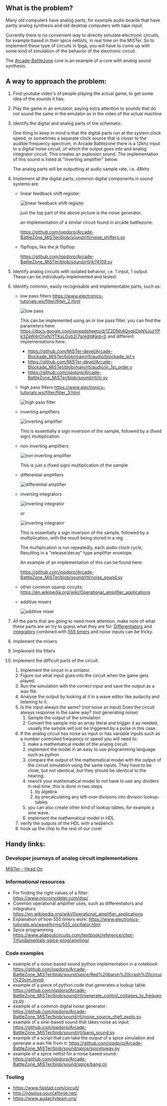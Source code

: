 ## What is the problem?
Many old computers have analog parts, for example audio boards that have partly analog synthesis and old desktop computers with tape input.

Currently there is no convenient way to directly simulate electronic circuits, for example based in their spice netlists, in real time on the MiSTer.
So to implement these type of circuits in fpga, you will have to come up with some kind of simulation of the behavior of the electronic circuit.

The [Arcade-Battlezone](https://github.com/jopdorp/Arcade-BattleZone_MiSTer) core is an example of a core with analog sound synthesis.

## A way to approach the problem:

1. Find youtube video's of people playing the actual game, to get some idea of the sounds it has.
1. Play the game in an emulator, paying extra attention to sounds that do not sound the same in the emulator as in the video of the actual machine
1. Identify the digital and analog parts of the schematic.

   One thing to keep in mind is that the digital parts run at the system clock speed, or sometimes a separate clock source that is closer to the audible frequency spectrum, in Arcade Battlezone there is a 12khz input to a digital noise circuit, of which the output goes into and analog integrator circuit. This creates an axplosion sound. The implementation of this sound is listed at "inverting amplifier" below.
   
   The analog parts will be outputting at audio sample rate, i.e. 48khz
1. Implement all the digital parts, common digital components in sound systems are:
   * linear feedback shift register:

     ![linear feedback shift register](https://electro-music.com/forum/phpbb-files/thumbs/t_linear_feedback_shift_register_167.png)
     
     just the top part of the above picture is the noise generator.

     an implementation of a similar circuit found in arcade battlezone:

     https://github.com/jopdorp/Arcade-BattleZone_MiSTer/blob/sound/rtl/noise_shifters.sv

   * flipflops, like the jk flipflop:

     https://github.com/jopdorp/Arcade-BattleZone_MiSTer/blob/sound/rtl/jk74109.sv

1. Identify analog circuits with isolated behavior, i.e. 1 input, 1 output. These can be individually implemented and tested.
1. Identify common, easily recognisable and implementable parts, such as: 
   *  low pass filters https://www.electronics-tutorials.ws/filter/filter_2.html

      ![low pass](https://user-images.githubusercontent.com/16388068/159795426-ab956131-50dc-4b8c-b04e-aa196a921b15.png)

      This can be implemented using an iir low pass filter, you can find the parameters here:
      https://docs.google.com/spreadsheets/d/1Z2DNhAQyqkDpNVJuzYPk3ZeW4rChxN7fTKsLGvb2r7g/edit#gid=0
      and different implementations here:
      * https://github.com/MiSTer-devel/Arcade-Blockade_MiSTer/blob/main/rtl/audio/blockade_lpf.v
      * https://github.com/MiSTer-devel/Arcade-Blockade_MiSTer/blob/main/rtl/audio/iir_1st_order.v
      * https://github.com/jopdorp/Arcade-BattleZone_MiSTer/blob/sound/rtl/iir.sv
   * high pass filters https://www.electronics-tutorials.ws/filter/filter_3.html

      ![high pass filter](https://user-images.githubusercontent.com/16388068/159795576-687173fe-48f2-4d6f-9d99-4427cb6990a9.png)

   * inverting amplifiers

      ![inverting amplifier](https://user-images.githubusercontent.com/16388068/159795639-017bde02-e853-46ef-9dc0-e620b08cca7a.png)

     This is essentially a sign inversion of the sample, followed by a (fixed sign) multiplication.

   * non inverting amplifiers

      ![non inverting amplifier](https://user-images.githubusercontent.com/16388068/159795687-ebcb695c-57e9-478d-832b-76ba4770f319.png)

     This is just a (fixed sign) multiplication of the sample

   * differential amplifiers

      ![differential amplifier](https://user-images.githubusercontent.com/16388068/159795727-654429fb-223d-4d0c-b81f-97e2dfd39ff5.png)

   * inverting integrators

      ![inverting integrator](https://user-images.githubusercontent.com/16388068/159795786-2c7e3908-bf68-49d8-bfa3-162923e3e858.png)

     or

      ![inverting integrator](https://user-images.githubusercontent.com/16388068/159795819-66f798bf-d787-40f0-bbbb-0f35170ef8c3.png)


     This is essentially a sign inversion of the sample, followed by a multiplication, with the result being stored in a reg.

     The multiplication is run repeatedly, each audio clock cycle, Resulting in a "release/decay" type amplifier envelope.
     
     An example of an implementation of this can be found here:

     https://github.com/jopdorp/Arcade-BattleZone_MiSTer/blob/sound/rtl/noise_sound.sv

   * other common opamp circuits: https://en.wikipedia.org/wiki/Operational_amplifier_applications
   * additive mixers

     ![additive mixer](https://upload.wikimedia.org/wikipedia/en/thumb/5/5a/Passive_Mixer.jpg/250px-Passive_Mixer.jpg)


1. All the parts that are going to need more attention, make note of what these parts are an try to guess what they are for. [Differentiators](https://en.wikipedia.org/wiki/Operational_amplifier_applications#Inverting_differentiator) and [integrators](https://en.wikipedia.org/wiki/Operational_amplifier_applications#Inverting_integrator) combined with [555 timers](https://www.electronics-tutorials.ws/waveforms/555_oscillator.html)  and noise inputs can be tricky.
1. Implement the mixers
1. Implement the filters
1. Implement the difficult parts of the circuit:
   1. Implement the circuit in a simlator.
   1. Figure out what input goes into the circuit when the game gets played.
   1. Run the simulation with the correct input and save the output as a wav file
   1. Analyse the output by looking at it in a wave editor like audacity and listening to it.
   1. Is the input always the same? (not noise as input) Does the circuit always response in the same way? (not generating noise)
      1. Sample the output of the simulation
      1. Convert the sample into an array literal and trigger it as needed, usually the sample will just be triggered by a pulse in this case.
   1. If the analog circuit has noise as input or has variable inputs such as a number controlled frequency or speed you will need to:
      1. make a mathematical model of the analog circuit.
      1. implement the model in an easy to use programming language such as python
      1. compare the output of the mathematical model with the output of the circuit simulation using the same inputs. They have to be close, but not identical, but they should be identical to the hearing.
      1. rework your mathematical model to not have to use any dividers in real time, this is done in two steps 
         1. by algebra
         1. by precalculating any left-over divisions into division lookup-tables
      1. you can also create other kind of lookup tables, for example a sine wave.
      1. implement the mathematical model in HDL
    1. verify the outputs of the HDL with a tesbench
    1. hook up the chip to the rest of our core!


## Handy links:
### Developer journeys of analog circuit implementations
[MiSTer - Head On](https://github.com/MiSTer-devel/Main_MiSTer/wiki/Developer-journey:-Implementing-the-Head-On-sound-PCB)
### Informational resources
* For finding the right values of a filter: https://www.micromodeler.com/dsp/
* Common operational amplifier uses, such as differentiators and integrators: https://en.wikipedia.org/wiki/Operational_amplifier_applications
* Explanation of how 555 timers work: https://www.electronics-tutorials.ws/waveforms/555_oscillator.html
* Spice programming https://www.allaboutcircuits.com/textbook/reference/chpt-7/fundamentals-spice-programming/

### Code examples
* example of a noise-based sound python implementation in a notebook:
https://github.com/jopdorp/Arcade-BattleZone_MiSTer/blob/sound/spice/Red%20baron%20crash%20circuit%20sim.ipynb
* example of a piece of python code that generates a lookup table:
https://github.com/jopdorp/Arcade-BattleZone_MiSTer/blob/sound/rtl/generate_control_coltages_to_frequency.py
* example of a common digital noise generator:
https://github.com/jopdorp/Arcade-BattleZone_MiSTer/blob/sound/rtl/noise_source_shell_explo.sv
* example of a sine-based sound that takes noise as input:
https://github.com/jopdorp/Arcade-BattleZone_MiSTer/blob/sound/rtl/bang_sound.sv
* example of a script that can take the output of a spice simulation and generate a wav file from it:
https://github.com/jopdorp/Arcade-BattleZone_MiSTer/blob/sound/spice/spicetowav.py
* example of a spice netlist for a noise based sound:
https://github.com/jopdorp/Arcade-BattleZone_MiSTer/blob/sound/spice/bang.cir

### Tooling
* https://www.falstad.com/circuit/
* http://ngspice.sourceforge.net/
* https://www.audacityteam.org/